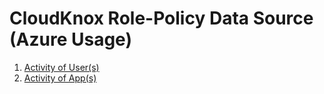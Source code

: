 # CloudKnox Role-Policy Data Source (Azure Usage)

1. [Activity of User(s)](./data_source_cloudknox_role_policy_azure_activity_users.md)
2. [Activity of App(s)](./data_source_cloudknox_role_policy_azure_activity_apps.md)

